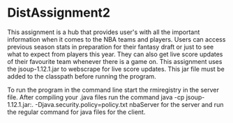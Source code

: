 # DistAssignment2

This assignment is a hub that provides user's with all the important information when it comes to the NBA teams and players.  Users can access previous season stats in preparation for their fantasy draft or just to see what to expect from players this year.  They can also get live score updates of their favourite team whenever there is a game on.
This assignment uses the jsoup-1.12.1.jar to webscrape for live score updates.  This jar file must be added to the classpath before running the program.

To run the program in the command line start the rmiregistry in the server file. After compiling your .java files run the command java -cp jsoup-1.12.1.jar:. -Djava.security.policy=policy.txt nbaServer for the server and run the regular command for java files for the client.
